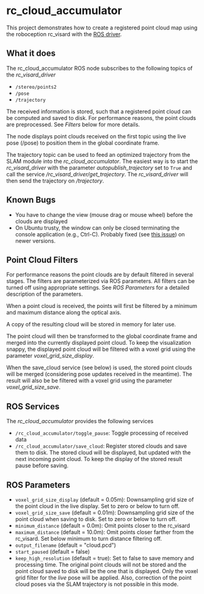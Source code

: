 rc_cloud_accumulator
====================

This project demonstrates how to create a registered point cloud map
using the roboception rc_visard with the [ROS driver](http://wiki.ros.org/rc_visard_driver).

What it does
------------
The rc_cloud_accumulator ROS node subscribes to the following topics of the *rc_visard_driver*

 - `/stereo/points2`
 - `/pose`
 - `/trajectory`

The received information is stored, such that a registered point cloud can be
computed and saved to disk. For performance reasons, the point clouds are preprocessed.
See *Filters* below for more details.

The node displays point clouds received on the first topic using the live pose (/pose)
to position them in the global coordinate frame.

The trajectory topic can be used to feed an optimized trajectory from the SLAM module
into the *rc_cloud_accumulator*. The easiest way is to start the *rc_visard_driver*
with the parameter *autopublish_trajectory* set to `True` and call the service 
*/rc_visard_driver/get_trajectory*. The *rc_visard_driver* will then send the
trajectory on */trajectory*.

Known Bugs
----------

- You have to change the view (mouse drag or mouse wheel) before the clouds are displayed
- On Ubuntu trusty, the window can only be closed terminating the console application (e.g., Ctrl-C).
  Probably fixed (see [this issue](https://github.com/PointCloudLibrary/pcl/issues/172)) on newer versions.

Point Cloud Filters
-------

For performance reasons the point clouds are by default filtered in several stages.
The filters are parameterized via ROS parameters.
All filters can be turned off using appropriate settings.
See *ROS Parameters* for a detailed description of the parameters.

When a point cloud is received, the points will first be filtered by
a minimum and maximum distance along the optical axis.

A copy of the resulting cloud will be stored in memory for later use.

The point cloud will then be transformed to the global coordinate
frame and merged into the currently displayed point cloud. To keep the
visualization snappy, the displayed point cloud will be filtered with a voxel
grid using the parameter *voxel_grid_size_display*.

When the save_cloud service (see below) is used, the stored point clouds will
be merged (considering pose updates received in the meantime). The result will
also be be filtered with a voxel grid using the parameter
*voxel_grid_size_save*.


ROS Services
------------

The *rc_cloud_accumulator* provides the following services

 - `/rc_cloud_accumulator/toggle_pause`: Toggle processing of received data
 - `/rc_cloud_accumulator/save_cloud`: Register stored clouds and save them to disk.
   The stored cloud will be displayed, but updated with the next incoming point cloud.
   To keep the display of the stored result pause before saving.

ROS Parameters
--------------

  - `voxel_grid_size_display` (default = 0.05m): Downsampling grid size of the point cloud in the live display. Set to zero or below to turn off.
  - `voxel_grid_size_save` (default = 0.01m): Downsampling grid size of the point cloud when saving to disk. Set to zero or below to turn off.
  - `minimum_distance` (default =  0.0m): Omit points closer to the rc_visard
  - `maximum_distance` (default = 10.0m): Omit points closer farther from the rc_visard. Set below minimum to turn distance filtering off.
  - `output_filename` (default = "cloud.pcd")
  - `start_paused` (default = false)
  - `keep_high_resolution` (default = true): Set to false to save memory and processing time.
    The original point clouds will not be stored and the point cloud saved to
    disk will be the one that is displayed. Only the voxel grid filter for the
    *live* pose will be applied. Also, correction of the point cloud poses via
    the SLAM trajectory is not possible in this mode.


